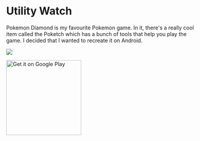 # Utility Watch

Pokemon Diamond is my favourite Pokemon game. In it, there's a really cool item called the Poketch which has a bunch of tools that help you play the game. I decided that I wanted to recreate it on Android.

<img src="https://raw.githubusercontent.com/Zayd-Waves/utility-watch/master/poketch.png" style="display: block; margin: 0 auto;">

<a href='https://play.google.com/store/apps/details?id=me.zaydbille.utilitywatch&utm_source=global_co&utm_medium=prtnr&utm_content=Mar2515&utm_campaign=PartBadge&pcampaignid=MKT-Other-global-all-co-prtnr-py-PartBadge-Mar2515-1'><img alt='Get it on Google Play' src='https://play.google.com/intl/en_us/badges/images/generic/en_badge_web_generic.png' width='200'/></a>
